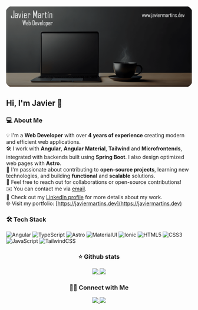 [![Javier Martín Serrano](img/banner.png)](https://javiermartins.dev)

## Hi, I'm Javier 👋

### 💻 About Me

💡 I'm a **Web Developer** with over **4 years of experience** creating modern and efficient web applications.\
🛠️ I work with **Angular**, **Angular Material**, **Tailwind** and **Microfrontends**, integrated with backends built using **Spring Boot**. I also design optimized web pages with **Astro**.\
🌱 I'm passionate about contributing to **open-source projects**, learning new technologies, and building **functional** and **scalable** solutions.\
💬 Feel free to reach out for collaborations or open-source contributions!\
✉️ You can contact me via [email](javiimartinserrano@gmail.com).\
📄 Check out my [LinkedIn profile](https://www.linkedin.com/in/javier-martin-serrano) for more details about my work.\
🌐 Visit my portfolio: [https://javiermartins.dev](https://javiermartins.dev)

### 🛠 Tech Stack

![Angular](https://img.shields.io/badge/angular-%23DD0031.svg?style=for-the-badge&logo=angular&logoColor=white)
![TypeScript](https://img.shields.io/badge/typescript-%23007ACC.svg?style=for-the-badge&logo=typescript&logoColor=white)
![Astro](https://img.shields.io/badge/astro-%232C2052.svg?style=for-the-badge&logo=astro&logoColor=white)
![MaterialUI](https://img.shields.io/badge/Angular_Material-0081CB?style=for-the-badge&logo=material-ui&logoColor=white)
![Ionic](https://img.shields.io/badge/Ionic-%233880FF.svg?style=for-the-badge&logo=Ionic&logoColor=white)
![HTML5](https://img.shields.io/badge/html5-%23E34F26.svg?style=for-the-badge&logo=html5&logoColor=white)
![CSS3](https://img.shields.io/badge/css3-%231572B6.svg?style=for-the-badge&logo=css3&logoColor=white)
![JavaScript](https://img.shields.io/badge/javascript-%23F7DF1E.svg?style=for-the-badge&logo=javascript&logoColor=%23323330)
![TailwindCSS](https://img.shields.io/badge/tailwindcss-%2338B2AC.svg?style=for-the-badge&logo=tailwind-css&logoColor=white)

<h3 align="center">⭐ Github stats</h3>

<p align="center">
<a href="https://github.com/javiermartins">
  <img height="180em" src="https://github-readme-stats.vercel.app/api?username=javiermartins&show_icons=true&theme=tokyonight&include_all_commits=true&count_private=true&locale=en"/>
  <img height="180em" src="https://github-readme-stats-eight-theta.vercel.app/api/top-langs/?username=javiermartins&layout=compact&langs_count=8&theme=tokyonight"/>
</a>
</p>

<h3 align="center">🤝🏻 Connect with Me</h3>

<p align="center">
  <a href="https://www.linkedin.com/in/javier-martin-serrano">
    <img src="https://img.shields.io/badge/-Linkedin-0077B5?style=for-the-badge&logo=Linkedin&logoColor=white"/>
  </a>
  <a href="mailto:javiimartinserrano@gmail.com">
    <img src="https://img.shields.io/badge/-Gmail-D14836?style=for-the-badge&logo=Gmail&logoColor=white"/>
  </a>
</p>
